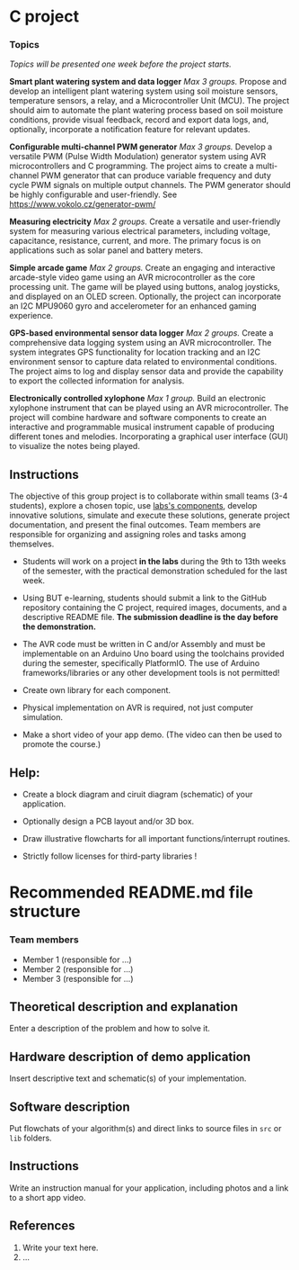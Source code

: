 # C project

### Topics

*Topics will be presented one week before the project starts.*

**Smart plant watering system and data logger**
*Max 3 groups.*
Propose and develop an intelligent plant watering system using soil moisture sensors, temperature sensors, a relay, and a Microcontroller Unit (MCU). The project should aim to automate the plant watering process based on soil moisture conditions, provide visual feedback, record and export data logs, and, optionally, incorporate a notification feature for relevant updates.

**Configurable multi-channel PWM generator**
*Max 3 groups.*
Develop a versatile PWM (Pulse Width Modulation) generator system using AVR microcontrollers and C programming. The project aims to create a multi-channel PWM generator that can produce variable frequency and duty cycle PWM signals on multiple output channels. The PWM generator should be highly configurable and user-friendly. See https://www.vokolo.cz/generator-pwm/

**Measuring electricity**
*Max 2 groups.*
Create a versatile and user-friendly system for measuring various electrical parameters, including voltage, capacitance, resistance, current, and more. The primary focus is on applications such as solar panel and battery meters.

**Simple arcade game**
*Max 2 groups.*
Create an engaging and interactive arcade-style video game using an AVR microcontroller as the core processing unit. The game will be played using buttons, analog joysticks, and displayed on an OLED screen. Optionally, the project can incorporate an I2C MPU9060 gyro and accelerometer for an enhanced gaming experience.

**GPS-based environmental sensor data logger**
*Max 2 groups.*
Create a comprehensive data logging system using an AVR microcontroller. The system integrates GPS functionality for location tracking and an I2C environment sensor to capture data related to environmental conditions. The project aims to log and display sensor data and provide the capability to export the collected information for analysis.

**Electronically controlled xylophone**
*Max 1 group.*
Build an electronic xylophone instrument that can be played using an AVR microcontroller. The project will combine hardware and software components to create an interactive and programmable musical instrument capable of producing different tones and melodies. Incorporating a graphical user interface (GUI) to visualize the notes being played.

## Instructions

The objective of this group project is to collaborate within small teams (3-4 students), explore a chosen topic, use [labs's components](https://github.com/tomas-fryza/digital-electronics-2/blob/master/README.md#components), develop innovative solutions, simulate and execute these solutions, generate project documentation, and present the final outcomes. Team members are responsible for organizing and assigning roles and tasks among themselves.

* Students will work on a project **in the labs** during the 9th to 13th weeks of the semester, with the practical demonstration scheduled for the last week.

* Using BUT e-learning, students should submit a link to the GitHub repository containing the C project, required images, documents, and a descriptive README file. **The submission deadline is the day before the demonstration.**

* The AVR code must be written in C and/or Assembly and must be implementable on an Arduino Uno board using the toolchains provided during the semester, specifically PlatformIO. The use of Arduino frameworks/libraries or any other development tools is not permitted!

* Create own library for each component.

* Physical implementation on AVR is required, not just computer simulation.

* Make a short video of your app demo. (The video can then be used to promote the course.)

## Help:

* Create a block diagram and ciruit diagram (schematic) of your application.

* Optionally design a PCB layout and/or 3D box.

* Draw illustrative flowcharts for all important functions/interrupt routines.

* Strictly follow licenses for third-party libraries !

# Recommended README.md file structure

### Team members

* Member 1 (responsible for ...)
* Member 2 (responsible for ...)
* Member 3 (responsible for ...)

## Theoretical description and explanation

Enter a description of the problem and how to solve it.

## Hardware description of demo application

Insert descriptive text and schematic(s) of your implementation.

## Software description

Put flowchats of your algorithm(s) and direct links to source files in `src` or `lib` folders.

## Instructions

Write an instruction manual for your application, including photos and a link to a short app video.

## References

1. Write your text here.
2. ...
